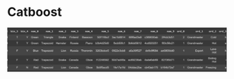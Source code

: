 # Catboost
![open capture.PNG file](https://github.com/IshaTyagi721/CatBoost/blob/master/Capture.PNG?raw=true)
